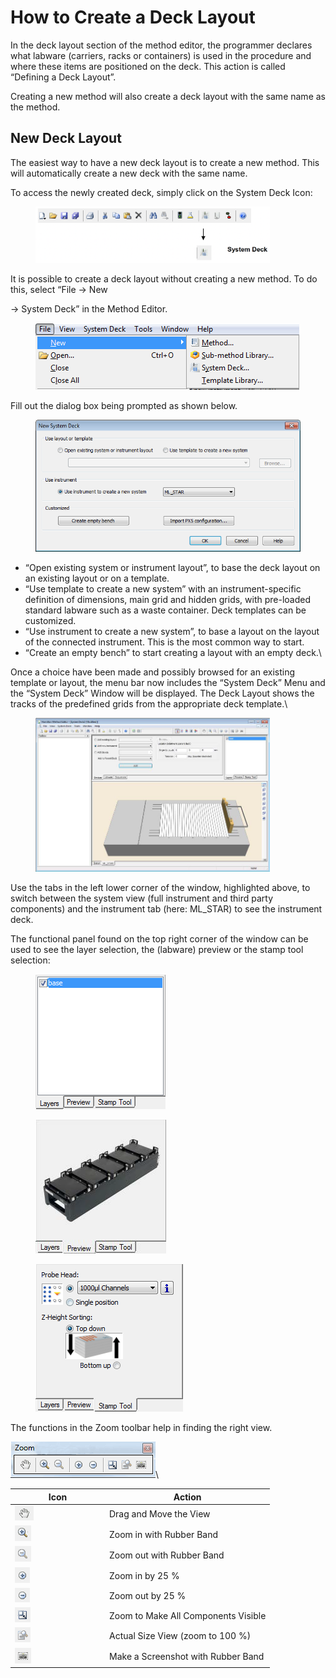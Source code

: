# How to Create a Deck Layout

In the deck layout section of the method editor, the programmer declares what labware (carriers, racks or containers) is used in the procedure and where these items are positioned on the deck. This action is called “Defining a Deck Layout”.

Creating a new method will also create a deck layout with the same name as the method.

## New Deck Layout

The easiest way to have a new deck layout is to create a new method. This will automatically create a new deck with the same name.

To access the newly created deck, simply click on the System Deck Icon:

<figure><img src="../../.gitbook/assets/image (11) (1) (1) (1) (1) (1).png" alt="" width="375"><figcaption></figcaption></figure>

It is possible to create a deck layout without creating a new method. To do this, select “File -> New

\-> System Deck” in the Method Editor.

<figure><img src="../../.gitbook/assets/image (12) (1) (1) (1) (1) (1).png" alt=""><figcaption></figcaption></figure>

Fill out the dialog box being prompted as shown below.

<figure><img src="../../.gitbook/assets/image (13) (1) (1) (1) (1) (1).png" alt=""><figcaption></figcaption></figure>

* “Open existing system or instrument layout”, to base the deck layout on an existing layout or on a template.
* “Use template to create a new system” with an instrument-specific definition of dimensions, main grid and hidden grids, with pre-loaded standard labware such as a waste container. Deck templates can be customized.
* “Use instrument to create a new system”, to base a layout on the layout of the connected instrument. This is the most common way to start.
* “Create an empty bench” to start creating a layout with an empty deck.\


Once a choice have been made and possibly browsed for an existing template or layout, the menu bar now includes the “System Deck” Menu and the “System Deck” Window will be displayed. The Deck Layout shows the tracks of the predefined grids from the appropriate deck template.\


<figure><img src="../../.gitbook/assets/image (14) (1) (1) (1) (1) (1).png" alt="" width="375"><figcaption></figcaption></figure>

Use the tabs in the left lower corner of the window, highlighted above, to switch between the system view (full instrument and third party components) and the instrument tab (here: ML\_STAR) to see the instrument deck.

The functional panel found on the top right corner of the window can be used to see the layer selection, the (labware) preview or the stamp tool selection:

<div>

<figure><img src="../../.gitbook/assets/image (15) (1) (1) (1) (1) (1).png" alt=""><figcaption></figcaption></figure>

 

<figure><img src="../../.gitbook/assets/image (16) (1) (1) (1) (1) (1).png" alt=""><figcaption></figcaption></figure>

 

<figure><img src="../../.gitbook/assets/image (17) (1) (1) (1) (1) (1).png" alt=""><figcaption></figcaption></figure>

</div>

The functions in the Zoom toolbar help in finding the right view.

![](<../../.gitbook/assets/image (18) (1) (1) (1) (1) (1).png>)\


<table><thead><tr><th width="137">Icon</th><th>Action</th></tr></thead><tbody><tr><td><img src="../../.gitbook/assets/image (19) (1) (1) (1) (1) (1).png" alt="" data-size="original"></td><td>Drag and Move the View</td></tr><tr><td><img src="../../.gitbook/assets/image (20) (1) (1) (1) (1) (1).png" alt="" data-size="original"></td><td>Zoom in with Rubber Band</td></tr><tr><td><img src="../../.gitbook/assets/image (21) (1) (1) (1) (1) (1).png" alt="" data-size="original"></td><td>Zoom out with Rubber Band</td></tr><tr><td><img src="../../.gitbook/assets/image (22) (1) (1) (1) (1) (1).png" alt="" data-size="original"></td><td>Zoom in by 25 %</td></tr><tr><td><img src="../../.gitbook/assets/image (23) (1) (1) (1) (1) (1).png" alt="" data-size="original"></td><td>Zoom out by 25 %</td></tr><tr><td><img src="../../.gitbook/assets/image (24) (1) (1) (1) (1) (1).png" alt="" data-size="original"></td><td>Zoom to Make All Components Visible</td></tr><tr><td><img src="../../.gitbook/assets/image (25) (1) (1) (1) (1) (1).png" alt="" data-size="original"></td><td>Actual Size View (zoom to 100 %)</td></tr><tr><td><img src="../../.gitbook/assets/image (26) (1) (1) (1) (1) (1).png" alt="" data-size="original"></td><td>Make a Screenshot with Rubber Band</td></tr></tbody></table>


